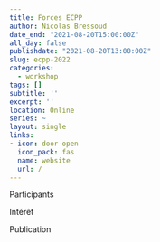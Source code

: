 ```yaml
---
title: Forces ECPP
author: Nicolas Bressoud
date_end: "2021-08-20T15:00:00Z"
all_day: false
publishdate: "2021-08-20T13:00:00Z"
slug: ecpp-2022
categories:
  - workshop
tags: []
subtitle: ''
excerpt: ''
location: Online
series: ~
layout: single
links:
- icon: door-open
  icon_pack: fas
  name: website
  url: /
---
```



Participants

Intérêt

Publication